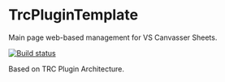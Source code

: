 # TrcPluginTemplate
Main page web-based management for VS Canvasser Sheets. 

[![Build status](https://ci.appveyor.com/api/projects/status/ne8px7kshrcoyskq/branch/master?svg=true)](https://ci.appveyor.com/project/VoterScience/begin/branch/master)

Based on TRC Plugin Architecture. 

